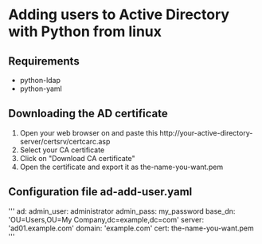 # Adding users to Active Directory with Python from linux

## Requirements
- python-ldap
- python-yaml

## Downloading the AD certificate
1. Open your web browser on and paste this http://your-active-directory-server/certsrv/certcarc.asp
2. Select your CA certificate
3. Click on "Download CA certificate"
4. Open the certificate and export it as the-name-you-want.pem

## Configuration file ad-add-user.yaml 
'''
ad:
  admin_user: administrator
  admin_pass: my_password
  base_dn: 'OU=Users,OU=My Company,dc=example,dc=com'
  server: 'ad01.example.com'
  domain: 'example.com'
  cert: the-name-you-want.pem
'''